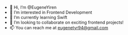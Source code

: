 - 👋 Hi, I’m @EugeneYiren
- 👀 I’m interested in Frontend Development
- 🌱 I’m currently learning Swift
- 💞️ I’m looking to collaborate on exciting frontend projects!
- 📫 You can reach me at eugenetyr94@gmail.com

<!---
EugeneYiren/EugeneYiren is a ✨ special ✨ repository because its `README.md` (this file) appears on your GitHub profile.
You can click the Preview link to take a look at your changes.
--->

